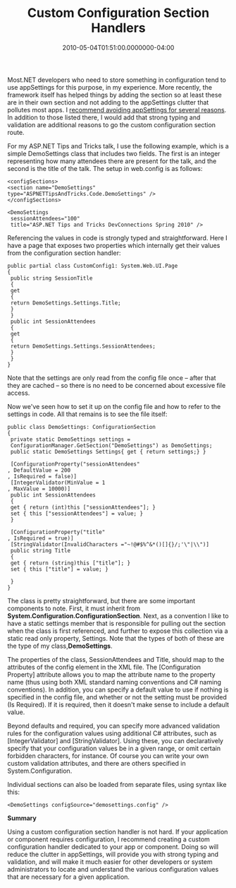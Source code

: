 ﻿---
title: Custom Configuration Section Handlers
date: "2010-05-04T01:51:00.0000000-04:00"
description: Most.NET developers who need to store something in configuration
featuredImage: img/custom-configuration-section-handlers-featured.png
---

Most.NET developers who need to store something in configuration tend to use appSettings for this purpose, in my experience. More recently, the framework itself has helped things by adding the <connectionStrings /> section so at least these are in their own section and not adding to the appSettings clutter that pollutes most apps. I [recommend avoiding appSettings for several reasons](https://ardalis.com/avoid-appsettings-usage-in-controls-or-shared-libraries). In addition to those listed there, I would add that strong typing and validation are additional reasons to go the custom configuration section route.

For my ASP.NET Tips and Tricks talk, I use the following example, which is a simple DemoSettings class that includes two fields. The first is an integer representing how many attendees there are present for the talk, and the second is the title of the talk. The setup in web.config is as follows:

```
<configSections>
<section name="DemoSettings" type="ASPNETTipsAndTricks.Code.DemoSettings" />
</configSections>

<DemoSettings
 sessionAttendees="100"
 title="ASP.NET Tips and Tricks DevConnections Spring 2010" />
```

Referencing the values in code is strongly typed and straightforward. Here I have a page that exposes two properties which internally get their values from the configuration section handler:

```
public partial class CustomConfig1: System.Web.UI.Page
{
 public string SessionTitle
 {
 get
 {
 return DemoSettings.Settings.Title;
 }
 }
 public int SessionAttendees
 {
 get
 {
 return DemoSettings.Settings.SessionAttendees;
 }
 }
}
```

Note that the settings are only read from the config file once – after that they are cached – so there is no need to be concerned about excessive file access.

Now we've seen how to set it up on the config file and how to refer to the settings in code. All that remains is to see the file itself:

```
public class DemoSettings: ConfigurationSection
{
 private static DemoSettings settings =
 ConfigurationManager.GetSection("DemoSettings") as DemoSettings;
 public static DemoSettings Settings{ get { return settings;} }

 [ConfigurationProperty("sessionAttendees"
, DefaultValue = 200
, IsRequired = false)]
 [IntegerValidator(MinValue = 1
, MaxValue = 10000)]
 public int SessionAttendees
 {
 get { return (int)this ["sessionAttendees"]; }
 set { this ["sessionAttendees"] = value; }
 }

 [ConfigurationProperty("title"
, IsRequired = true)]
 [StringValidator(InvalidCharacters ="~!@#$%^&*()[]{}/;'\"|\\")]
 public string Title
 {
 get { return (string)this ["title"]; }
 set { this ["title"] = value; }

 }
}
```

The class is pretty straightforward, but there are some important components to note. First, it must inherit from **System.Configuration.ConfigurationSection**. Next, as a convention I like to have a static settings member that is responsible for pulling out the section when the class is first referenced, and further to expose this collection via a static read only property, Settings. Note that the types of both of these are the type of my class,**DemoSettings**.

The properties of the class, SessionAttendees and Title, should map to the attributes of the config element in the XML file. The \[Configuration Property] attribute allows you to map the attribute name to the property name (thus using both XML standard naming conventions and C# naming conventions). In addition, you can specify a default value to use if nothing is specified in the config file, and whether or not the setting must be provided (Is Required). If it is required, then it doesn't make sense to include a default value.

Beyond defaults and required, you can specify more advanced validation rules for the configuration values using additional C# attributes, such as \[IntegerValidator] and \[StringValidator]. Using these, you can declaratively specify that your configuration values be in a given range, or omit certain forbidden characters, for instance. Of course you can write your own custom validation attributes, and there are others specified in System.Configuration.

Individual sections can also be loaded from separate files, using syntax like this:

```
<DemoSettings configSource="demosettings.config" />
```

**Summary**

Using a custom configuration section handler is not hard. If your application or component requires configuration, I recommend creating a custom configuration handler dedicated to your app or component. Doing so will reduce the clutter in appSettings, will provide you with strong typing and validation, and will make it much easier for other developers or system administrators to locate and understand the various configuration values that are necessary for a given application.

